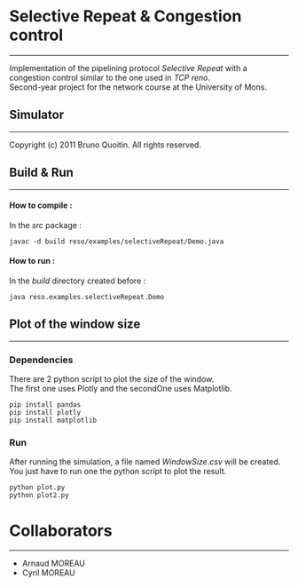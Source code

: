 # Selective Repeat & Congestion control
***
Implementation of the pipelining protocol *Selective Repeat* with a congestion control similar 
to the one used in *TCP reno*.<br>
Second-year project for the network course at the University of Mons.

## Simulator
***
Copyright (c) 2011 Bruno Quoitin.
All rights reserved.

## Build & Run
***

#### How to compile :
In the *src* package :
```commandline
javac -d build reso/examples/selectiveRepeat/Demo.java
```
#### How to run :
In the *build* directory created before :
```commandline
java reso.examples.selectiveRepeat.Demo
```

## Plot of the window size
***
### Dependencies
There are 2 python script to plot the size of the window.<br>
The first one uses Plotly and the secondOne uses Matplotlib.
```commandline
pip install pandas
pip install plotly
pip install matplotlib
```

### Run
After running the simulation, a file named *WindowSize.csv* will be created.
You just have to run one the python script to plot the result.
```commandline
python plot.py
python plot2.py
```

# Collaborators
***
- Arnaud MOREAU
- Cyril MOREAU
